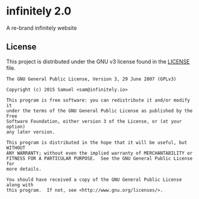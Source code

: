 # infinitely 2.0
A re-brand infinitely website

## License ##

This project is distributed under the GNU v3 license found in the [LICENSE](./LICENSE)
file.

~~~
The GNU General Public License, Version 3, 29 June 2007 (GPLv3)

Copyright (c) 2015 Samuel <sam@infinitely.io>

This program is free software: you can redistribute it and/or modify it
under the terms of the GNU General Public License as published by the Free
Software Foundation, either version 3 of the License, or (at your option)
any later version.

This program is distributed in the hope that it will be useful, but WITHOUT
ANY WARRANTY; without even the implied warranty of MERCHANTABILITY or
FITNESS FOR A PARTICULAR PURPOSE.  See the GNU General Public License for
more details.

You should have received a copy of the GNU General Public License along with
this program.  If not, see <http://www.gnu.org/licenses/>.
~~~
